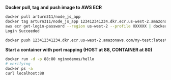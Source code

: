 **Docker pull, tag and push image to AWS ECR**
```bash
docker pull arturn311/node_js_app
docker tag arturn311/node_js_app 123412341234.dkr.ecr.us-west-2.amazonaws.com/my-test:latest
aws ecr get-login-password --region us-west-2 --profile XXXXXX | docker login --username AWS --password-stdin 123412341234.dkr.ecr.us-west-2.amazonaws.com
Login Succeeded

docker push 123412341234.dkr.ecr.us-west-2.amazonaws.com/my-test:latest
```

**Start a container with port mapping (HOST at 88, CONTAINER at 80)**
```bash
docker run -d -p 88:80 nginxdemos/hello
# verifying
docker ps -a
curl localhost:88
```
